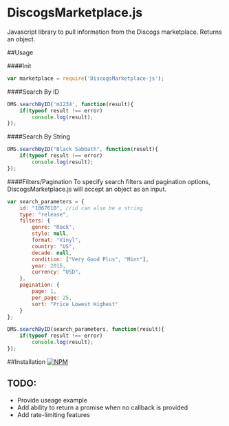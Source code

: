 # DiscogsMarketplace.js

Javascript library to pull information from the Discogs marketplace.  Returns an object.


##Usage

####Init

````javascript
var marketplace = require('DiscogsMarketplace-js');
````

####Search By ID

````javascript
DMS.searchByID('m1234', function(result){
	if(typeof result !== error)
		console.log(result);
});
````

####Search By String

````javascript
DMS.searchByID("Black Sabbath", function(result){
	if(typeof result !== error)
		console.log(result);
});
````

####Filters/Pagination
To specify search filters and pagination options, DiscogsMarketplace.js will accept an object as an input.

````javascript
var search_parameters = {
	id: "1067610", //id can also be a string
	type: "release",
	filters: {
		genre: "Rock",
		style: null,
		format: "Vinyl",
		country: "US",
		decade: null,
		condition: ["Very Good Plus", "Mint"],
		year: 2015,
		currency: "USD",
	},
	pagination: {
		page: 1,
		per_page: 25,
		sort: "Price Lowest Highest"
	}
};

DMS.searchByID(search_parameters, function(result){
	if(typeof result !== error)
		console.log(result);
});
````


##Installation
[![NPM](https://nodei.co/npm/discogs_marketplace_api.png)](https://nodei.co/npm/discogs_marketplace_api/)

## TODO:
* Provide useage example
* Add ability to return a promise when no callback is provided
* Add rate-limiting features
